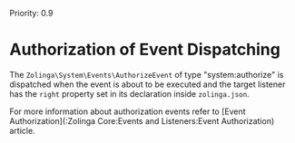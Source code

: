 Priority: 0.9

# Authorization of Event Dispatching

The `Zolinga\System\Events\AuthorizeEvent` of type "system:authorize" is dispatched when the event is about to be executed and the target listener has the `right` property set in its declaration inside `zolinga.json`.

For more information about authorization events refer to [Event Authorization](:Zolinga Core:Events and Listeners:Event Authorization) article.